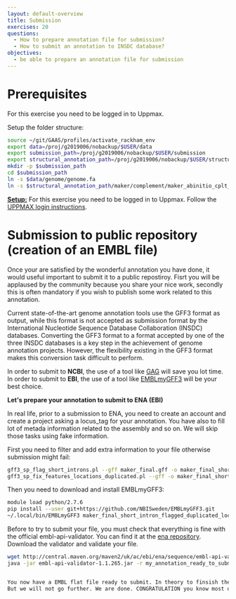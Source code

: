 ```yaml
---
layout: default-overview
title: Submission
exercises: 20
questions:
  - How to prepare annotation file for submission?
  - How to submit an annotation to INSDC database?
objectives:
  - be able to prepare an annotation file for submission
---
```


# Prerequisites
For this exercise you need to be logged in to Uppmax.

Setup the folder structure:

```bash
source ~/git/GAAS/profiles/activate_rackham_env
export data=/proj/g2019006/nobackup/$USER/data
export submission_path=/proj/g2019006/nobackup/$USER/submission
export structural_annotation_path=/proj/g2019006/nobackup/$USER/structural_annotation
mkdir -p $submission_path
cd $submission_path
ln -s $data/genome/genome.fa
ln -s $structural_annotation_path/maker/complement/maker_abinitio_cplt_by_evidence.gff maker_final.gff

```

<u>**Setup:**</u> For this exercise you need to be logged in to Uppmax. Follow the [UPPMAX login instructions](uppmax_login).

# Submission to public repository (creation of an EMBL file)

Once your are satisfied by the wonderful annotation you have done, it would useful important to submit it to a public repostiroy. Fisrt you will be applaused by the community because you share your nice work, secondly this is often mandatory if you wish to publish some work related to this annotation.

Current state-of-the-art genome annotation tools use the GFF3 format as output, while this format is not accepted as submission format by the International Nucleotide Sequence Database Collaboration (INSDC) databases. Converting the GFF3 format to a format accepted by one of the three INSDC databases is a key step in the achievement of genome annotation projects. However, the flexibility existing in the GFF3 format makes this conversion task difficult to perform.

In order to submit to **NCBI**, the use of a tool like [GAG](https://genomeannotation.github.io/GAG/) will save you lot time.  
In order to submit to **EBI**, the use of a tool like [EMBLmyGFF3](https://github.com/NBISweden/EMBLmyGFF3) will be your best choice.

**Let's prepare your annotation to submit to ENA (EBI)**

In real life, prior to a submission to ENA, you need to create an account and create a project asking a locus_tag for your annotation. You have also to fill lot of metada information related to the assembly and so on. We will skip those tasks using fake information.

First you need to filter and add extra information to your file otherwise submission might fail:
```bash
gff3_sp_flag_short_introns.pl --gff maker_final.gff -o maker_final_short_intron_flagged.gff
gff3_sp_fix_features_locations_duplicated.pl --gff -o maker_final_short_intron_flagged_duplicated_location_fixed.gff
```

Then you need to download and install EMBLmyGFF3:
```bash
module load python/2.7.6
pip install --user git+https://github.com/NBISweden/EMBLmyGFF3.git
~/.local/bin/EMBLmyGFF3 maker_final_short_intron_flagged_duplicated_location_fixed.gff genome.fa -o my_annotation_ready_to_submit.embl
```

Before to try to submit your file, you must check that everything is fine with the official embl-api-validator. You can find it at the [ena repository](https://github.com/enasequence/sequencetools). Download the validator and validate your file.
```bash
wget http://central.maven.org/maven2/uk/ac/ebi/ena/sequence/embl-api-validator/1.1.265/embl-api-validator-1.1.265.jar
java -jar embl-api-validator-1.1.265.jar -r my_annotation_ready_to_submit.embl


You now have a EMBL flat file ready to submit. In theory to finsish the submission, you will have to send this archived file to their ftp server and finish the submission process in the website side too.
But we will not go further. We are done. CONGRATULATION you know most of the secrets needed to understand the annotations on and perform your own !
